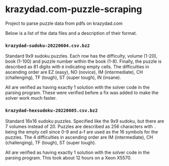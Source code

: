 # krazydad.com-puzzle-scraping
Project to parse puzzle data from pdfs on krazydad.com

Below is a list of the data files and a description of their format.

### `krazydad-sudoku-20220604.csv.bz2`

Standard 9x9 sudoku puzzles. Each row has the difficulty, volume (1-20), book
(1-100) and puzzle number within the book (1-8). Finally, the puzzle is
described as 81 digits with `0` indicating empty cells. The difficulties in
ascending order are EZ (easy), NO (novice), IM (intermediate), CH (challenging),
TF (tough), ST (super tough), IN (insane).

All are verified as having exactly 1 solution with the solver code in the
parsing program. These were verified before a fix was added to make the solver
work much faster.

### `krazydad-hexsudoku-20220605.csv.bz2`

Standard 16x16 sudoku puzzles. Specified like the 9x9 sudoku, but there are 7
volumes instead of 20. Puzzles are described as 256 characters with `.` being
the empty cell since 0-9 and a-f are used as the 16 symbols for the puzzles.
The 4 difficulties in ascending order are IM (intermediate), CH (challenging),
TF (tough), ST (super tough).

All are verified as having exactly 1 solution with the solver code in the
parsing program. This took about 12 hours on a Xeon X5570.
